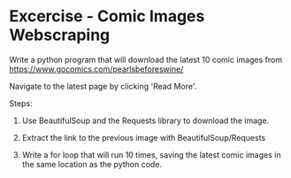 # Excercise - Comic Images Webscraping

Write a python program that will download the latest 10 comic images from https://www.gocomics.com/pearlsbeforeswine/

Navigate to the latest page by clicking 'Read More'. 

Steps:

1. Use BeautifulSoup and the Requests library to download the image.

2. Extract the link to the previous image with BeautifulSoup/Requests

3. Write a for loop that will run 10 times, saving the latest comic images in the same location as the python code.


